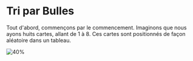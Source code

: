 # Tri par Bulles 

Tout d'abord, commençons par le commencement. Imaginons que nous ayons huits cartes, allant de 1 à 8. Ces cartes sont positionnés de façon aléatoire dans un tableau.

![40%](~/sites/lab/cartes.png)

